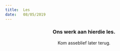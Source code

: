 ```yaml
---
title:  Les
date:   08/05/2019
---
```


### <center>Ons werk aan hierdie les.</center>
<center>Kom asseblief later terug.</center>